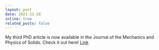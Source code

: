 ```yaml
---
layout: post
date: 2023-11-28
inline: true
related_posts: false
---
```


My third PhD article is now available in the Journal of the Mechanics and Physics of Solids. Check it out here! <a href="https://doi.org/10.1016/j.jmps.2023.105506">Link</a> 
